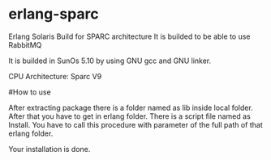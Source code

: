 # erlang-sparc
Erlang Solaris Build for SPARC architecture
It is builded to be able to use RabbitMQ

It is builded in SunOs 5.10 by using GNU gcc and GNU linker.

CPU Architecture: Sparc V9

#How to use

After extracting package there is a folder named as lib inside local folder. After that you have to get in erlang folder. There is a script file named as Install. You have to call this procedure with parameter of the full path of that erlang folder. 

Your installation is done.
